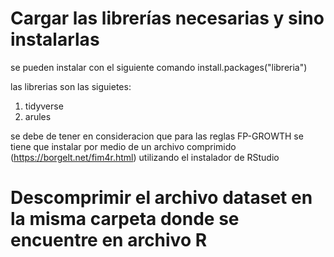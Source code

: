 # Cargar las librerías necesarias y sino instalarlas 

se pueden instalar con el siguiente comando install.packages("libreria")

las librerias son las siguietes:

1. tidyverse
2. arules

se debe de tener en consideracion que para las reglas FP-GROWTH se tiene que instalar por medio de un archivo comprimido (https://borgelt.net/fim4r.html) utilizando el instalador de RStudio 

# Descomprimir el archivo dataset en la misma carpeta donde se encuentre en archivo R
